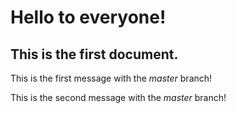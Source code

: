 # Hello to everyone!

## This is the first document.

This is the first message with the *master* branch!

This is the second message with the *master* branch!
